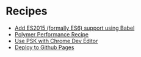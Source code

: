 # Recipes

* [Add ES2015 (formally ES6) support using Babel](add-es2015-support-babel.md)
* [Polymer Performance Recipe](polymer-perf.md)
* [Use PSK with Chrome Dev Editor](chrome-dev-editor.md)
* [Deploy to Github Pages](deploy-to-github-pages.md)
